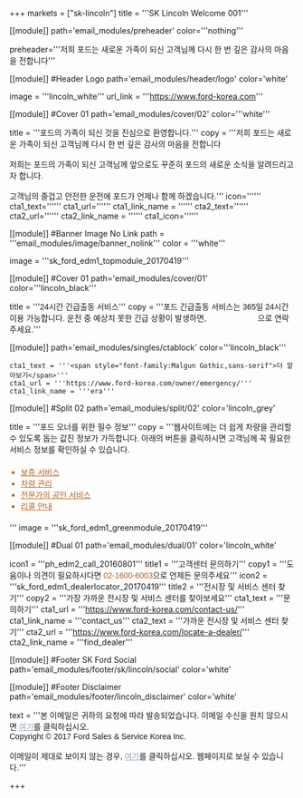 
+++
markets = ["sk-lincoln"]
title = '''SK Lincoln Welcome 001'''

[[module]]
path='email_modules/preheader'
color='''nothing'''

   preheader='''저희 포드는 새로운 가족이 되신 고객님께 다시 한 번 깊은 감사의 마음을 전합니다'''

[[module]] #Header Logo
path='email_modules/header/logo'
color='white'

  image = '''lincoln_white'''
  url_link = '''https://www.ford-korea.com'''

[[module]] #Cover 01
path='email_modules/cover/02'
color='''white'''

  title = '''<span style="font-family:Malgun Gothic,sans-serif">포드의 가족이 되신 것을 진심으로 환영합니다.</span>'''
  copy = '''<span style="font-family:Malgun Gothic,sans-serif">저희 포드는 새로운 가족이 되신 고객님께 다시 한 번 깊은 감사의 마음을 전합니다<br /><br />저희는 포드의 가족이 되신 고객님께 앞으로도 꾸준히 포드의 새로운 소식을 알려드리고자 합니다.<br /><br />고객님의 즐겁고 안전한 운전에 포드가 언제나 함께 하겠습니다.</span>'''
	icon=''''''
  cta1_text=''''''
  cta1_url=''''''
  cta1_link_name = ''''''
  cta2_text=''''''
  cta2_url=''''''
  cta2_link_name = ''''''
  cta1_icon=''''''

[[module]] #Banner Image No Link
path = '''email_modules/image/banner_nolink'''
color = '''white'''

  image = '''sk_ford_edm1_topmodule_20170419'''

[[module]] #Cover 01
path='email_modules/cover/01'
color='''lincoln_black'''

  title = '''<span style="font-family:Malgun Gothic,sans-serif">24시간 긴급출동 서비스</span>'''
  copy = '''<span style="font-family:Malgun Gothic,sans-serif">포드 긴급출동 서비스는 365일 24시간 이용 가능합니다. 운전 중 예상치 못한 긴급 상황이 발생하면, <a href="tel:080-300-3673" name="tel" style="text-decoration:none; color:#FFFFFF;">080-300-3673</a>으로 연락주세요.</span>'''

[[module]]
path='email_modules/singles/ctablock'
color='''lincoln_black'''

	cta1_text = '''<span style="font-family:Malgun Gothic,sans-serif">더 알아보기</span>'''
	cta1_url = '''https://www.ford-korea.com/owner/emergency/'''
	cta1_link_name = '''era'''

[[module]] #Split 02
path='email_modules/split/02'
color='lincoln_grey'

  title = '''<span style="font-family:Malgun Gothic,sans-serif">포드 오너를 위한 필수 정보</span>'''
  copy = '''<span style="font-family:Malgun Gothic,sans-serif">웹사이트에는 더 쉽게 차량을 관리할 수 있도록 돕는 값진 정보가 가득합니다. 아래의 버튼을 클릭하시면 고객님께 꼭 필요한 서비스 정보를 확인하실 수 있습니다.
	<ul style="margin: 20px; padding: 0;text-decoration:underline; color:#b45f1a">
		<li><a href="https://www.ford-korea.com/owner/warranty/" name="warranty" style="text-decoration:underline; color:#b45f1a;">보증 서비스</a></li>
		<li><a href="https://www.ford-korea.com/owner/maintenance/" name="vehicle_maintenance" style="text-decoration:underline; color:#b45f1a;">차량 관리</a></li>
		<li><a href="https://www.ford-korea.com/owner/genuine-service/" name="genuine_service" style="text-decoration:underline; color:#b45f1a;">전문가의 공인 서비스 </a></li>
		<li><a href="https://www.ford-korea.com/owner/recall-guidance/" name="recall_guidance" style="text-decoration:underline; color:#b45f1a;">리콜 안내</a></li>
	</ul></span>'''
  image = '''sk_ford_edm1_greenmodule_20170419'''

[[module]] #Dual 01
path='email_modules/dual/01'
color='lincoln_white'

  icon1 = '''ph_edm2_call_20160801'''
  title1 = '''<span style="font-family:Malgun Gothic,sans-serif">고객센터 문의하기</span>'''
  copy1 = '''<span style="font-family:Malgun Gothic,sans-serif">도움이나 의견이 필요하시다면 <a href="tel:02-1600-6003" name="tel" style="text-decoration:none; color:#b45f1a;">02-1600-6003</a>으로 언제든 문의주세요</span>'''
  icon2 = '''sk_ford_edm1_dealerlocator_20170419'''
  title2 = '''<span style="font-family:Malgun Gothic,sans-serif">전시장 및 서비스 센터 찾기</span>'''
  copy2 = '''<span style="font-family:Malgun Gothic,sans-serif">가장 가까운 전시장 및 서비스 센터를 찾아보세요</span>'''
  cta1_text = '''<span style="font-family:Malgun Gothic,sans-serif">문의하기</span>'''
  cta1_url = '''https://www.ford-korea.com/contact-us/'''
  cta1_link_name = '''contact_us'''
  cta2_text = '''<span style="font-family:Malgun Gothic,sans-serif">가까운 전시장 및 서비스 센터 찾기</span>'''
  cta2_url = '''https://www.ford-korea.com/locate-a-dealer/'''
  cta2_link_name = '''find_dealer'''

[[module]] #Footer SK Ford Social
path='email_modules/footer/sk/lincoln/social'
color='white'

[[module]] #Footer Disclaimer
path='email_modules/footer/lincoln_disclaimer'
color='white'

 text = '''<span style="font-family:Malgun Gothic,sans-serif">본 이메일은 귀하의 요청에 따라 발송되었습니다. 이메일 수신을 원치 않으시면 <a href="<%unsubscribe_link_text%>" style="color:#91a4b1; text-decoration:underline">여기</a>를 클릭하십시오. <br />Copyright © 2017 Ford Sales & Service Korea Inc.<br /><br />이메일이 제대로 보이지 않는 경우, <span class="mobile-display-block"></span><a href="<%syslink_message_read url='/public/read_message.jsp'%>" style="color:#91a4b1; text-decoration:underline">여기</a>를 클릭하십시오. 웹페이지로 보실 수 있습니다.</span>'''

+++

